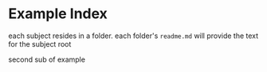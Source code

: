 # Example Index
each subject resides in a folder. each folder's `readme.md` will provide the text for the subject root

second sub of example
